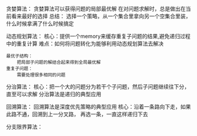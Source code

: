 贪婪算法：
    贪婪算法可以获得问题的局部最优解
    在对问题求解时，总是做出在当前看来最好的选择
    总结：
        选择一个策略，从一个集合里拿向另一个空集合里装，什么时候拿满了什么时候搞定

动态规划算法：
    核心：提供一个memory来缓存重复子问题的结果,避免递归过程中的重复计算
    难点：如何将问题转化为能够利用动态规划算法去解决

    最优子结构：
        把局部子问题的解结合起来得到全局最优解
    重复子问题：
        需要处理很多相同的问题

分治算法：
    核心：把一个大的问题分为若干个子问题，然后子问题继续往下分，直至可以求解
       分治算法是递归的典型应用

回溯算法：
    回溯算法是深度优先策略的典型应用
    核心：沿着一条路向下走，如果此路不通，回溯到上一分叉路，
        再选一条，一直这样递归下去

分支限界算法：
